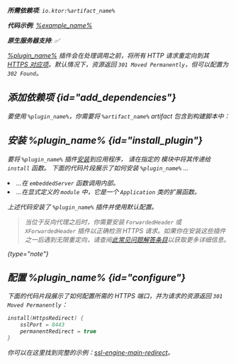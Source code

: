 [//]: # (title: HttpsRedirect)

<primary-label ref="server-plugin"/>

<var name="plugin_name" value="HttpsRedirect"/>
<var name="package_name" value="io.ktor.server.plugins.httpsredirect"/>
<var name="artifact_name" value="ktor-server-http-redirect"/>

<tldr>
<p>
<b>所需依赖项</b>: <code>io.ktor:%artifact_name%</code>
</p>
<var name="example_name" value="ssl-engine-main-redirect"/>
<p>
    <b>代码示例</b>:
    <a href="https://github.com/ktorio/ktor-documentation/tree/%ktor_version%/codeSnippets/snippets/%example_name%">
        %example_name%
    </a>
</p>
<p>
    <b><Links href="/ktor/server-native" summary="Ktor 支持 Kotlin/Native，并允许你在没有额外运行时或虚拟机的情况下运行服务器。">原生服务器</Links>支持</b>: ✅
</p>
</tldr>

[%plugin_name%](https://api.ktor.io/ktor-server/ktor-server-plugins/ktor-server-http-redirect/io.ktor.server.plugins.httpsredirect/-https-redirect.html) 插件会在处理调用之前，将所有 HTTP 请求重定向到其 [HTTPS 对应项](server-ssl.md)。默认情况下，资源返回 `301 Moved Permanently`，但可以配置为 `302 Found`。

## 添加依赖项 {id="add_dependencies"}

<p>
    要使用 <code>%plugin_name%</code>，你需要将 <code>%artifact_name%</code> artifact 包含到构建脚本中：
</p>
<Tabs group="languages">
    <TabItem title="Gradle (Kotlin)" group-key="kotlin">
        <code-block lang="Kotlin" code="            implementation(&quot;io.ktor:%artifact_name%:$ktor_version&quot;)"/>
    </TabItem>
    <TabItem title="Gradle (Groovy)" group-key="groovy">
        <code-block lang="Groovy" code="            implementation &quot;io.ktor:%artifact_name%:$ktor_version&quot;"/>
    </TabItem>
    <TabItem title="Maven" group-key="maven">
        <code-block lang="XML" code="            &lt;dependency&gt;&#10;                &lt;groupId&gt;io.ktor&lt;/groupId&gt;&#10;                &lt;artifactId&gt;%artifact_name%-jvm&lt;/artifactId&gt;&#10;                &lt;version&gt;${ktor_version}&lt;/version&gt;&#10;            &lt;/dependency&gt;"/>
    </TabItem>
</Tabs>

## 安装 %plugin_name% {id="install_plugin"}

<p>
    要将 <code>%plugin_name%</code> 插件<a href="#install">安装</a>到应用程序，
    请在指定的 <Links href="/ktor/server-modules" summary="模块允许你通过对路由进行分组来组织应用程序。">模块</Links>中将其传递给 <code>install</code> 函数。
    下面的代码片段展示了如何安装 <code>%plugin_name%</code> ...
</p>
<list>
    <li>
        ...在 <code>embeddedServer</code> 函数调用内部。
    </li>
    <li>
        ...在显式定义的 <code>module</code> 中，它是一个 <code>Application</code> 类的扩展函数。
    </li>
</list>
<Tabs>
    <TabItem title="embeddedServer">
        <code-block lang="kotlin" code="            import io.ktor.server.engine.*&#10;            import io.ktor.server.netty.*&#10;            import io.ktor.server.application.*&#10;            import %package_name%.*&#10;&#10;            fun main() {&#10;                embeddedServer(Netty, port = 8080) {&#10;                    install(%plugin_name%)&#10;                    // ...&#10;                }.start(wait = true)&#10;            }"/>
    </TabItem>
    <TabItem title="module">
        <code-block lang="kotlin" code="            import io.ktor.server.application.*&#10;            import %package_name%.*&#10;            // ...&#10;            fun Application.module() {&#10;                install(%plugin_name%)&#10;                // ...&#10;            }"/>
    </TabItem>
</Tabs>

上述代码安装了 `%plugin_name%` 插件并使用默认配置。

>当位于反向代理之后时，你需要安装 `ForwardedHeader` 或 `XForwardedHeader` 插件以正确检测 HTTPS 请求。如果你在安装这些插件之一后遇到无限重定向，请查阅[此常见问题解答条目](FAQ.topic#infinite-redirect)以获取更多详细信息。
>
{type="note"}

## 配置 %plugin_name% {id="configure"}

下面的代码片段展示了如何配置所需的 HTTPS 端口，并为请求的资源返回 `301 Moved Permanently`：

```kotlin
install(HttpsRedirect) {
    sslPort = 8443
    permanentRedirect = true
}
```

你可以在这里找到完整的示例：[ssl-engine-main-redirect](https://github.com/ktorio/ktor-documentation/tree/%ktor_version%/codeSnippets/snippets/ssl-engine-main-redirect)。